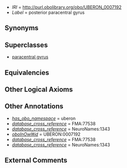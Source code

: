  * *IRI* = http://purl.obolibrary.org/obo/UBERON_0007192
 * *Label* = posterior paracentral gyrus

## Synonyms


## Superclasses

 * [paracentral gyrus](../../UBERON/90/UBERON_0007190.md)

## Equivalencies


## Other Logical Axioms


## Other Annotations

 * *[has_obo_namespace](../../ce/oboInOwl#hasOBONamespace.md)* = uberon
 * *[database_cross_reference](../../ef/oboInOwl#hasDbXref.md)* = FMA:77538
 * *[database_cross_reference](../../ef/oboInOwl#hasDbXref.md)* = NeuroNames:1343
 * *[oboInOwl#id](../../id/oboInOwl#id.md)* = UBERON:0007192
 * *[database_cross_reference](../../ef/oboInOwl#hasDbXref.md)* = FMA:77538
 * *[database_cross_reference](../../ef/oboInOwl#hasDbXref.md)* = NeuroNames:1343

## External Comments

